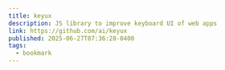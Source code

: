 ```yaml
---
title: keyux
description: JS library to improve keyboard UI of web apps
link: https://github.com/ai/keyux
published: 2025-06-27T07:36:28-0400
tags:
  - bookmark
---
```

